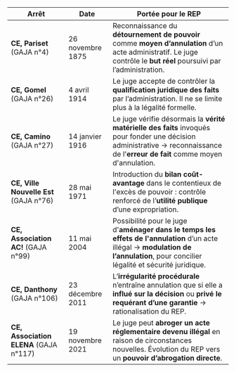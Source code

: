 | **Arrêt**                                                 | **Date**              | **Portée pour le REP**                                                                                                                                                           |
|-----------------------------------------------------------|------------------------|-----------------------------------------------------------------------------------------------------------------------------------------------------------------------------------|
| **CE, Pariset** (GAJA n°4)                                | 26 novembre 1875       | Reconnaissance du **détournement de pouvoir** comme **moyen d’annulation** d’un acte administratif. Le juge contrôle le **but réel** poursuivi par l’administration.              |
| **CE, Gomel** (GAJA n°26)                                 | 4 avril 1914           | Le juge accepte de contrôler la **qualification juridique des faits** par l’administration. Il ne se limite plus à la légalité formelle.                                          |
| **CE, Camino** (GAJA n°27)                                | 14 janvier 1916        | Le juge vérifie désormais la **vérité matérielle des faits** invoqués pour fonder une décision administrative → reconnaissance de l'**erreur de fait** comme moyen d'annulation. |
| **CE, Ville Nouvelle Est** (GAJA n°76)                    | 28 mai 1971            | Introduction du **bilan coût-avantage** dans le contentieux de l'excès de pouvoir : contrôle renforcé de l’**utilité publique** d’une expropriation.                              |
| **CE, Association AC!** (GAJA n°99)                       | 11 mai 2004            | Possibilité pour le juge d'**aménager dans le temps les effets de l'annulation** d’un acte illégal → **modulation de l’annulation**, pour concilier légalité et sécurité juridique.|
| **CE, Danthony** (GAJA n°106)                             | 23 décembre 2011       | L’**irrégularité procédurale** n’entraîne annulation que si elle a **influé sur la décision** ou **privé le requérant d’une garantie** → rationalisation du REP.                  |
| **CE, Association ELENA** (GAJA n°117)                    | 19 novembre 2021       | Le juge peut **abroger un acte réglementaire devenu illégal** en raison de circonstances nouvelles. Évolution du REP vers un **pouvoir d’abrogation directe**.                    |
